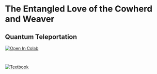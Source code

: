 # The Entangled Love of the Cowherd and Weaver

## Quantum Teleportation

[![Open In Colab](https://colab.research.google.com/assets/colab-badge.svg)](https://colab.research.google.com/github/splch/quantumtales/blob/master/code/Quantum%20Teleportation/Quantum%20Teleportation.ipynb)

<br>

[![Textbook](https://img.shields.io/badge/learn%20more-qiskit-purple?style=for-the-badge)](https://qiskit.org/textbook/ch-algorithms/teleportation.html)
